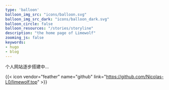 ```yaml
---
type: 'balloon'
balloon_img_src: "icons/balloon.svg"
balloon_img_src_dark: "icons/balloon_dark.svg"
balloon_circle: false
balloon_resources: "/stories/storyline"
description: "the home page of Limewolf"
zooming_js: false
keywords:
- hugo
- blog
---
```


个人网站逐步搭建中...

{{< icon vendor="feather" name="github" link="https://github.com/Nicolas-L0/limewolf.top" >}}


